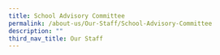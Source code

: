 ```yaml
---
title: School Advisory Committee
permalink: /about-us/Our-Staff/School-Advisory-Committee
description: ""
third_nav_title: Our Staff
---
```

